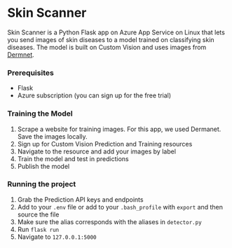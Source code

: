# Skin Scanner

Skin Scanner is a Python Flask app on Azure App Service on Linux that lets you send images of skin diseases to a model trained on classifying skin diseases. The model is built on Custom Vision and uses images from [Dermnet](http://www.dermnet.com/). 

### Prerequisites

- Flask 
- Azure subscription (you can sign up for the free trial)

### Training the Model

1. Scrape a website for training images. For this app, we used Dermanet. Save the images locally.
2. Sign up for Custom Vision Prediction and Training resources
3. Navigate to the resource and add your images by label
4. Train the model and test in predictions
5. Publish the model

### Running the project

1. Grab the Prediction API keys and endpoints 
2. Add to your `.env` file or add to your `.bash_profile` with `export` and then source the file 
3. Make sure the alias corresponds with the aliases in `detector.py`
4. Run `flask run` 
5. Navigate to `127.0.0.1:5000` 
